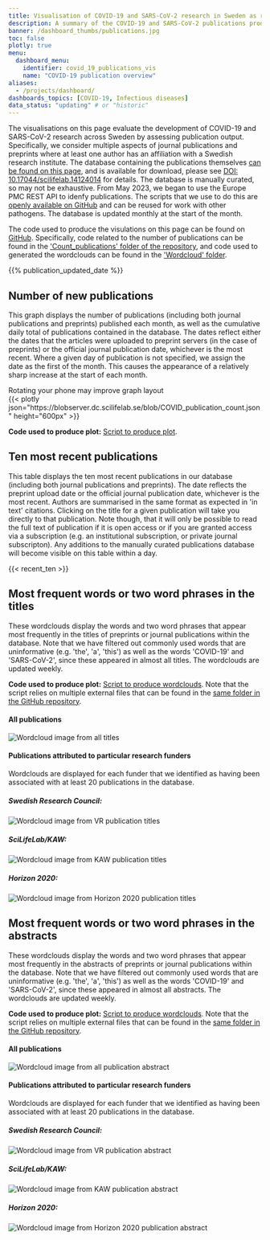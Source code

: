```yaml
---
title: Visualisation of COVID-19 and SARS-CoV-2 research in Sweden as reflected in publications
description: A summary of the COVID-19 and SARS-CoV-2 publications produced involving at least one contributor from a Swedish university or research institute. Shows publications over time and key words/phrases within them.
banner: /dashboard_thumbs/publications.jpg
toc: false
plotly: true
menu:
  dashboard_menu:
    identifier: covid_19_publications_vis
    name: "COVID-19 publication overview"
aliases:
  - /projects/dashboard/
dashboards_topics: [COVID-19, Infectious diseases]
data_status: "updating" # or "historic"
---
```


The visualisations on this page evaluate the development of COVID-19 and SARS-CoV-2 research across Sweden by assessing publication output. Specifically, we consider multiple aspects of journal publications and preprints where at least one author has an affiliation with a Swedish research institute. The database containing the publications themselves [can be found on this page](/publications/), and is available for download, please see [DOI: 10.17044/scilifelab.14124014](https://doi.org/10.17044/scilifelab.14124014) for details. The database is manually curated, so may not be exhaustive. From May 2023, we began to use the Europe PMC REST API to idenfy publications. The scripts that we use to do this are [openly available on GitHub](https://github.com/ScilifelabDataCentre/pathogens-portal-scripts/tree/main/All_publications) and can be reused for work with other pathogens. The database is updated monthly at the start of the month.

The code used to produce the visulations on this page can be found on [GitHub](https://github.com/ScilifelabDataCentre/pathogens-portal-visualisations). Specifically, code related to the number of publications can be found in the ['Count_publications' folder of the repository](https://github.com/ScilifelabDataCentre/pathogens-portal-visualisations/tree/main/Count_publications), and code used to generated the wordclouds can be found in the ['Wordcloud' folder](https://github.com/ScilifelabDataCentre/pathogens-portal-visualisations/tree/main/Wordcloud).

{{% publication_updated_date %}}

## Number of new publications

This graph displays the number of publications (including both journal publications and preprints) published each month, as well as the cumulative daily total of publications contained in the database. The dates reflect either the dates that the articles were uploaded to preprint servers (in the case of preprints) or the official journal publication date, whichever is the most recent. Where a given day of publication is not specified, we assign the date as the first of the month. This causes the appearance of a relatively sharp increase at the start of each month.

<div class="d-md-none alert alert-info">
  Rotating your phone may improve graph layout
</div>

<div class="plot_wrapper mb-3">
  <div class="table-responsive">{{< plotly json="https://blobserver.dc.scilifelab.se/blob/COVID_publication_count.json" height="600px" >}}</div>
</div>

<!-- <div class="table-responsive">
{{< publications_per_month >}}
</div> -->

**Code used to produce plot:** [Script to produce plot](https://github.com/ScilifelabDataCentre/pathogens-portal-visualisations/blob/main/Count_publications/count_publications.py).

## Ten most recent publications

This table displays the ten most recent publications in our database (including both journal publications and preprints). The date reflects the preprint upload date or the official journal publication date, whichever is the most recent. Authors are summarised in the same format as expected in 'in text' citations. Clicking on the title for a given publication will take you directly to that publication. Note though, that it will only be possible to read the full text of publication if it is open access or if you are granted access via a subscription (e.g. an institutional subscription, or private journal subscripton). Any additions to the manually curated publications database will become visible on this table within a day.

<div class="table-responsive">
{{< recent_ten >}}
</div>

## Most frequent words or two word phrases in the titles

These wordclouds display the words and two word phrases that appear most frequently in the titles of preprints or journal publications within the database. Note that we have filtered out commonly used words that are uninformative (e.g. 'the', 'a', 'this') as well as the words 'COVID-19' and 'SARS-CoV-2', since these appeared in almost all titles. The wordclouds are updated weekly.

**Code used to produce plot:** [Script to produce wordclouds](https://github.com/ScilifelabDataCentre/pathogens-portal-visualisations/blob/main/Wordcloud/livewordcloud.py). Note that the script relies on multiple external files that can be found in the [same folder in the GitHub repository](https://github.com/ScilifelabDataCentre/pathogens-portal-visualisations/tree/main/Wordcloud).

#### All publications

<div class="row my-4">
  <div class="col-md-8">
    <img alt="Wordcloud image from all titles" src="https://blobserver.dc.scilifelab.se/blob/covid-portal-titles_all.png">
  </div>
</div>

#### Publications attributed to particular research funders

Wordclouds are displayed for each funder that we identified as having been associated with at least 20 publications in the database.

<div class="container">
  <div class="row mt-2">
    <div class="col-md mr-4">
      <div class="row">
        <h5>Swedish Research Council:</h5>
      </div>
      <div class="row">
        <img alt="Wordcloud image from VR publication titles" src="https://blobserver.dc.scilifelab.se/blob/covid-portal-titles_vr.png">
      </div>
    </div>
    <div class="col-md mr-4">
      <div class="row">
        <h5>SciLifeLab/KAW:</h5>
      </div>
      <div class="row">
        <img alt="Wordcloud image from KAW publication titles" src="https://blobserver.dc.scilifelab.se/blob/covid-portal-titles_kaw.png">
      </div>
    </div>
    <div class="col-md">
      <div class="row">
        <h5>Horizon 2020:</h5>
      </div>
      <div class="row">
        <img alt="Wordcloud image from Horizon 2020 publication titles" src="https://blobserver.dc.scilifelab.se/blob/covid-portal-titles_h2020.png">
      </div>
    </div>
  </div>
</div>

## Most frequent words or two word phrases in the abstracts

These wordclouds display the words and two word phrases that appear most frequently in the abstracts of preprints or journal publications within the database. Note that we have filtered out commonly used words that are uninformative (e.g. 'the', 'a', 'this') as well as the words 'COVID-19' and 'SARS-CoV-2', since these appeared in almost all abstracts. The wordclouds are updated weekly.

**Code used to produce plot:** [Script to produce wordclouds](https://github.com/ScilifelabDataCentre/pathogens-portal-visualisations/blob/main/Wordcloud/livewordcloud.py). Note that the script relies on multiple external files that can be found in the [same folder in the GitHub repository](https://github.com/ScilifelabDataCentre/pathogens-portal-visualisations/tree/main/Wordcloud).

#### All publications

<div class="row my-4">
  <div class="col-md-8">
    <img alt="Wordcloud image from all publication abstract" src="https://blobserver.dc.scilifelab.se/blob/covid-portal-abstracts_all.png">
  </div>
</div>

#### Publications attributed to particular research funders

Wordclouds are displayed for each funder that we identified as having been associated with at least 20 publications in the database.

<div class="container">
  <div class="row mt-2">
    <div class="col-md mr-4">
      <div class="row">
        <h5>Swedish Research Council:</h5>
      </div>
      <div class="row">
        <img alt="Wordcloud image from VR publication abstract" src="https://blobserver.dc.scilifelab.se/blob/covid-portal-abstracts_vr.png">
      </div>
    </div>
    <div class="col-md mr-4">
      <div class="row">
        <h5>SciLifeLab/KAW:</h5>
      </div>
      <div class="row">
        <img alt="Wordcloud image from KAW publication abstract" src="https://blobserver.dc.scilifelab.se/blob/covid-portal-abstracts_kaw.png">
      </div>
    </div>
    <div class="col-md">
      <div class="row">
        <h5>Horizon 2020:</h5>
      </div>
      <div class="row">
        <img alt="Wordcloud image from Horizon 2020 publication abstract" src="https://blobserver.dc.scilifelab.se/blob/covid-portal-abstracts_h2020.png">
      </div>
    </div>
  </div>
</div>

